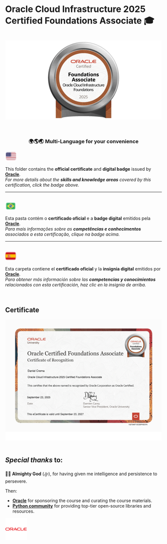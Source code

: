 # Oracle Cloud Infrastructure 2025 Certified Foundations Associate 🎓

<br/>

<div align="center">
  <a href="https://catalog-education.oracle.com/ords/certview/sharebadge?id=3186D02949684AC598A19933D648D450B598683AF31F3875923C07F2C746FECF">
    <img src="./OCI-foundations-badge.png"/>
  </a>
</div>

<br/>
<br/>

<div align="center">

### 🌍🌎🌏 Multi-Language for your convenience

</div>

<img src="../assets/icon-flag-en.svg" width="35"/>

This folder contains the **official certificate** and **digital badge** issued by [**Oracle**](https://www.oracle.com/).  
*For more details about the **skills and knowledge areas** covered by this certification, click the badge above.*

---

<br/>
<img src="../assets/icon-flag-br.svg" width="35"/>

Esta pasta contém o **certificado oficial** e a **badge digital** emitidos pela [**Oracle**](https://www.oracle.com/).  
*Para mais informações sobre as **competências e conhecimentos** associados a esta certificação, clique na badge acima.*

---

<br/>
<img src="../assets/icon-flag-es.svg" width="35"/>

Esta carpeta contiene el **certificado oficial** y la **insignia digital** emitidos por [**Oracle**](https://www.oracle.com/).  
*Para obtener más información sobre las **competencias y conocimientos** relacionados con esta certificación, haz clic en la insignia de arriba.*

<br/>

## Certificate

<div align="center">
    <a href="https://brm-certview.oracle.com/ords/certview/ecertificate?ssn=OC7233085&trackId=OCI25FNDCFA&key=0f7d56f0806c33d5cfd24a133de4c0ae23ea10ca">
        <img src="./OCI-foundations-certificate.png"/>
    </a>
</div>

<br/>

## *Special thanks* to:  
🕋🤲 **Almighty God** (ﷻ), for having given me intelligence and persistence to persevere.

Then:
- [**Oracle**](https://www.oracle.com/) for sponsoring the course and curating the course materials.
- [**Python community**](https://www.python.org/) for providing top-tier open-source libraries and resources.


<p>
    <a href="https://github.com/DanielCrema/oracle_one-data-science-course/blob/main/certificates/Daniel%20Borges%20Crema%20-%20Program%20ONE%20Certificate.pdf" target="_blank" rel="noreferrer">
        <img src="https://raw.githubusercontent.com/devicons/devicon/ca28c779441053191ff11710fe24a9e6c23690d6/icons/oracle/oracle-original.svg" alt="logo-oracle" style="width: 70px"/>  
    </a>
</p>